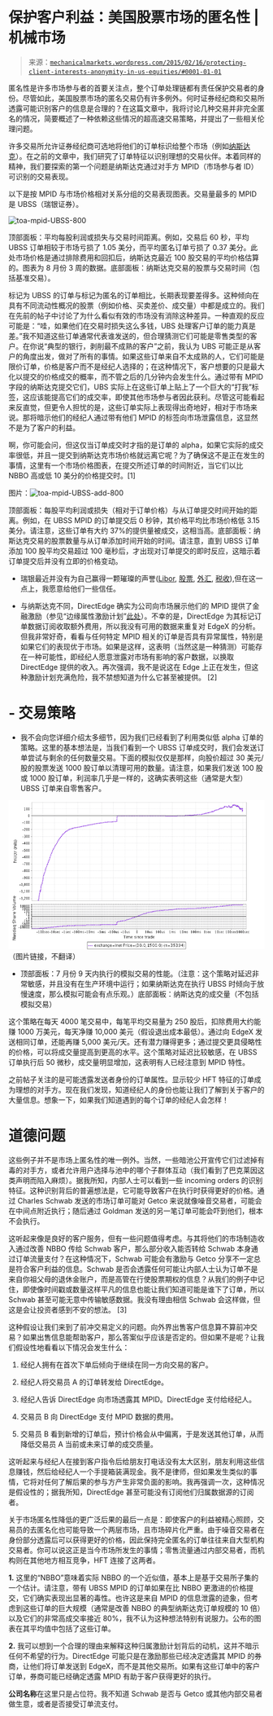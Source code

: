 <!--yml

类别：未分类

日期：2024-05-18 06:44:13

-->

# 保护客户利益：美国股票市场的匿名性 | 机械市场

> 来源：[`mechanicalmarkets.wordpress.com/2015/02/16/protecting-client-interests-anonymity-in-us-equities/#0001-01-01`](https://mechanicalmarkets.wordpress.com/2015/02/16/protecting-client-interests-anonymity-in-us-equities/#0001-01-01)

匿名性是许多市场参与者的首要关注点，整个订单处理链都有责任保护交易者的身份。尽管如此，美国股票市场的匿名交易仍有许多例外。何时证券经纪商和交易所透露可能识别客户的信息是合理的？在这篇文章中，我将讨论几种交易并非完全匿名的情况，简要概述了一种依赖这些情况的超高速交易策略，并提出了一些相关伦理问题。

许多交易所允许证券经纪商可选地将他们的订单标识给整个市场（例如[纳斯达克](http://www.nasdaqtrader.com/content/ProductsServices/Trading/OrderTypesG.pdf)）。在之前的文章中，我们研究了订单特征以识别理想的交易伙伴。本着同样的精神，我们要探索的第一个问题是纳斯达克通过对手方 MPID（市场参与者 ID）可识别的交易表现。

以下是按 MPID 与市场价格相对关系分组的交易表现图表。交易量最多的 MPID 是 UBSS（瑞银证券）。

![toa-mpid-UBSS-800](https://mechanicalmarkets.wordpress.com/wp-content/uploads/2015/02/toa-mpid-ubss-1366.png)

顶部面板：平均每股利润或损失与交易时间距离。例如，交易后 60 秒，平均 UBSS 订单相较于市场亏损了 1.05 美分，而平均匿名订单亏损了 0.37 美分。此处市场价格是通过排除费用和回扣后，纳斯达克最近 100 股交易的平均价格估算的。图表为 8 月份 3 周的数据。底部面板：纳斯达克交易的股票与交易时间（包括基准交易）。

标记为 UBSS 的订单与标记为匿名的订单相比，长期表现要差得多。这种倾向在具有不同流动性概况的股票（例如价格、买卖差价、成交量）中都是成立的。我们在先前的帖子中讨论了为什么看似有效的市场没有消除这种差异。一种直观的反应可能是：“哇，如果他们在交易时损失这么多钱，UBS 处理客户订单的能力真是差。”我不知道这些订单通常代表谁发送的，但合理猜测它们可能是零售类型的客户。在你说“典型的银行，剥削最不成熟的客户”之前，我认为 UBS 可能正是从客户的角度出发，做对了所有的事情。如果这些订单来自不太成熟的人，它们可能是限价订单，价格是客户而不是经纪人选择的；在这种情况下，客户想要的只是最大化以提交的价格成交的概率，而不管之后的几分钟内会发生什么。通过带有 MPID 字段的纳斯达克提交它们，UBS 实际上在这些订单上贴上了一个巨大的“打我”标签，这应该能提高它们的成交率，即使其他市场参与者因此获利。尽管这可能看起来反直觉，但更令人担忧的是，这些订单实际上表现得出奇地好，相对于市场来说。那将暗示他们的经纪人通过带有他们 MPID 的标签向市场泄露信息，这显然不是为了客户的利益。

啊，你可能会问，但这仅当订单成交时才指的是订单的 alpha，如果它实际的成交率很低，并且一提交到纳斯达克市场价格就远离它呢？为了确保这不是正在发生的事情，这里有一个市场价格图表，在提交所述订单的时间附近，当它们以比 NBBO 高或低 10 美分的价格提交时。[1]

图片：![toa-mpid-UBSS-add-800](https://mechanicalmarkets.wordpress.com/wp-content/uploads/2015/02/toa-mpid-ubss-add-1366.png)

顶部面板：每股平均利润或损失（相对于订单价格）与从订单提交时间开始的距离。例如，在 UBSS MPID 的订单提交后 0 秒钟，其价格平均比市场价格低 3.15 美分。请注意，这些订单有大约 37%的提供量被成交，这相当高。底部面板：纳斯达克交易的股票数量与从订单添加时间开始的时间。请注意，直到 UBSS 订单添加 100 股平均交易超过 100 毫秒后，才出现对订单提交的即时反应，这暗示着订单提交后并没有立即的价格变动。

-   瑞银最近并没有为自己赢得一颗璀璨的声誉([Libor](http://www.reuters.com/article/2012/12/19/us-ubs-libor-idUSBRE8BI00020121219), [股票](http://www.bloomberg.com/news/articles/2015-01-15/sec-fines-ubs-dark-pool-more-than-14-million-for-breaking-rules), [外汇](http://dealbook.nytimes.com/2014/11/12/british-and-u-s-regulators-fine-big-banks-3-16-billion-in-foreign-exchange-scandal/), [税收](http://www.bloomberg.com/news/articles/2015-02-04/ubs-said-to-be-under-new-tax-evasion-investigation-in-u-s-)),但在这一点上，我愿意给他们一些信任。

-   与纳斯达克不同，DirectEdge 确实为公司向市场展示他们的 MPID 提供了金融激励（参见“边缘属性激励计划”[此处](http://www.bats.com/us/equities/membership/fee_schedule/edgx/)）。不幸的是，DirectEdge 为其标记订单数据订阅收取额外费用，所以我没有可用的数据来重复对 EdgeX 的分析。但我非常好奇，看看与任何特定 MPID 相关的订单是否具有异常属性，特别是如果它们的表现优于市场。如果是这样，这表明（当然这是一种猜测）可能存在一种可能性，即经纪人愿意泄露对市场有影响的客户数据，以换取 DirectEdge 提供的收入。再次强调，我不是说这在 Edge 上正在发生，但这种激励计划充满危险，我不禁想知道为什么它甚至被提供。 [2]

# -   交易策略

-   我不会向您详细介绍太多细节，因为我们已经看到了利用类似低 alpha 订单的策略。这里的基本想法是，当我们看到一个 UBSS 订单成交时，我们会发送订单尝试与剩余的任何数量交易。下面的模拟仅仅是那样，向股价超过 30 美元/股的股票发送 1000 股订单以清理可用的数量。请注意，如果我们发送 100 股或 1000 股订单，利润率几乎是一样的，这确实表明这些（通常是大型）UBSS 订单来自零售客户。

![toa-mpid-UBSS-sim-800](img/dcc461d10cf5c5244f2f8d29df4b3442.png)（图片链接，不翻译）

-   顶部面板：7 月份 9 天内执行的模拟交易的性能。（注意：这个策略对延迟非常敏感，并且没有在生产环境中运行；如果纳斯达克在执行 UBSS 时倾向于放慢速度，那么模拟可能会有点乐观。）底部面板：纳斯达克的成交量（不包括模拟交易）

这个策略在每天 4000 笔交易中，每笔平均交易量为 250 股后，扣除费用大约能赚 1000 万美元，每天净赚 10,000 美元（假设退出成本最低）。通过向 EdgeX 发送相同订单，还能再赚 5,000 美元/天。还有潜力赚得更多；通过提交更具侵略性的价格，可以将成交量提高到更高的水平。这个策略对延迟比较敏感，在 UBSS 订单执行后 50 微秒，成交量明显增加，这表明有人已经注意到 MPID 特性。

之前帖子关注的是可能透露发送者身份的订单属性。显示较少 HFT 特征的订单成为理想的对手方。现在我们发现，知道经纪人的身份也能让我们了解到关于客户的大量信息。想象一下，如果我们知道遇到的每个订单的经纪人会怎样！

# 道德问题

这些例子并不是市场上匿名性的唯一例外。当然，一些暗池公开宣传它们过滤掉有毒的对手方，或者允许用户选择与池中的哪个子群体互动（我们看到了巴克莱因这类声明而陷入麻烦）。据我所知，内部人士可以看到一些 incoming orders 的识别特征。这种识别背后的普遍想法是，它可能导致客户在执行时获得更好的价格。通过 Charles Schwab 发送的市场订单可能对 Getco 来说就像噪音交易者，可能会在中间点附近执行；随后通过 Goldman 发送的另一笔订单可能会吓到他们，根本不会执行。

这听起来像是良好的客户服务，但有一些问题值得考虑。与其将他们的市场制造收入通过改善 NBBO 传给 Schwab 客户，那么部分收入能否转给 Schwab 本身通过订单流量支付？在这种情况下，Schwab 可能会有激励与 Getco 分享不一定总是符合客户利益的信息。Schwab 是否会透露任何可能让内部人士认为订单不是来自你祖父母的退休金账户，而是高管在行使股票期权的信息？从我们的例子中记住，即使像时间戳或数量这样平凡的信息也能让我们知道可能是谁下了订单，所以 Schwab 甚至可能无意中传输敏感数据。我没有理由相信 Schwab 会这样做，但这是会让投资者感到不安的想法。 [3]

这种假设让我们来到了前冲交易定义的问题。向外界出售客户信息算不算前冲交易？如果出售信息能帮助客户，那么答案似乎应该是否定的。但如果不是呢？让我们假设性地看看以下情况会发生什么：

1.  经纪人拥有在首次下单后倾向于继续在同一方向交易的客户。

1.  经纪人将交易员 A 的订单转发给 DirectEdge。

1.  经纪人告诉 DirectEdge 向市场透露其 MPID。DirectEdge 支付给经纪人。

1.  交易员 B 向 DirectEdge 支付 MPID 数据的费用。

1.  交易员 B 看到新增的订单后，预计价格会从中偏离，于是发送其他订单，从而降低交易员 A 当前或未来订单的成交质量。

这听起来与经纪人在接到客户指令后给朋友打电话没有太大区别，朋友利用这些信息赚钱，然后给经纪人一个手提箱装满现金。我不是律师，但如果发生类似的事情，它将对任何了解后果的参与方产生非常负面的影响。我再强调一次，这种情况是假设性的；据我所知，DirectEdge 甚至可能没有订阅他们归属数据源的订阅者。

关于市场匿名性降低的更广泛后果的最后一点是：即使客户的利益被精心照顾，交易员的去匿名化也可能导致一个两层市场，且市场碎片化严重。由于噪音交易者在身份部分透露后可以获得更好的价格，因此保持完全匿名的订单往往来自大型机构交易者。你可以说这正是当今市场所发生的事情；零售流量通过内部交易者，而机构则在其他地方相互竞争，HFT 连接了这两者。

**1.** 这里的“NBBO”意味着实际 NBBO 的一个近似值，基本上是基于交易所子集的一个估计。请注意，带有 UBSS MPID 的订单如果在比 NBBO 更激进的价格提交，它们确实表现出显著的毒性。也许这是来自 MPID 的信息泄露的迹象，但考虑到这些订单的巨大规模（通常是改善 NBBO 的典型纳斯达克订单规模的 10 倍）以及它们的非常高成交率接近 80%，我不认为这种想法特别有说服力。公布的图表在其平均值中包括了这些订单。

**2.** 我可以想到一个合理的理由来解释这种归属激励计划背后的动机，这并不暗示任何不希望的行为。DirectEdge 可能只是在激励那些已经决定透露其 MPID 的券商，让他们将订单发送到 EdgeX，而不是其他交易所。如果有这些订单中的客户订单，券商可能已经确定透露 MPID 有助于客户获得更好的执行。

**公司名称**在这里只是占位符。我不知道 Schwab 是否与 Getco 或其他内部交易者做生意，或者是否接受订单流支付。

